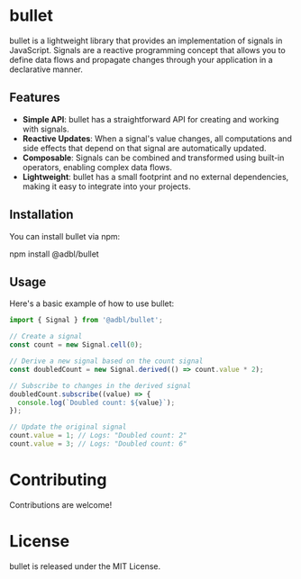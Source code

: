 # bullet

bullet is a lightweight library that provides an implementation of signals in JavaScript. Signals are a reactive programming concept that allows you to define data flows and propagate changes through your application in a declarative manner.

## Features

- **Simple API**: bullet has a straightforward API for creating and working with signals.
- **Reactive Updates**: When a signal's value changes, all computations and side effects that depend on that signal are automatically updated.
- **Composable**: Signals can be combined and transformed using built-in operators, enabling complex data flows.
- **Lightweight**: bullet has a small footprint and no external dependencies, making it easy to integrate into your projects.

## Installation

You can install bullet via npm:

npm install @adbl/bullet

## Usage

Here's a basic example of how to use bullet:

```javascript
import { Signal } from '@adbl/bullet';

// Create a signal
const count = new Signal.cell(0);

// Derive a new signal based on the count signal
const doubledCount = new Signal.derived(() => count.value * 2);

// Subscribe to changes in the derived signal
doubledCount.subscribe((value) => {
  console.log(`Doubled count: ${value}`);
});

// Update the original signal
count.value = 1; // Logs: "Doubled count: 2"
count.value = 3; // Logs: "Doubled count: 6"
```

# Contributing

Contributions are welcome!

# License

bullet is released under the MIT License.
